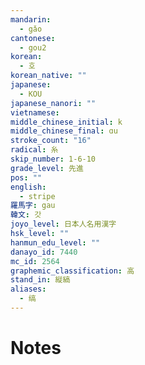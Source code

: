 ```yaml
---
mandarin:
  - gǎo
cantonese:
  - gou2
korean:
  - 호
korean_native: ""
japanese:
  - KOU
japanese_nanori: ""
vietnamese:
middle_chinese_initial: k
middle_chinese_final: ɑu
stroke_count: "16"
radical: 糸
skip_number: 1-6-10
grade_level: 先進
pos: ""
english:
  - stripe
羅馬字: gau
韓文: 갓
joyo_level: 日本人名用漢字
hsk_level: ""
hanmun_edu_level: ""
danayo_id: 7440
mc_id: 2564
graphemic_classification: 高
stand_in: 縦縞
aliases:
  - 缟
---
```


# Notes
